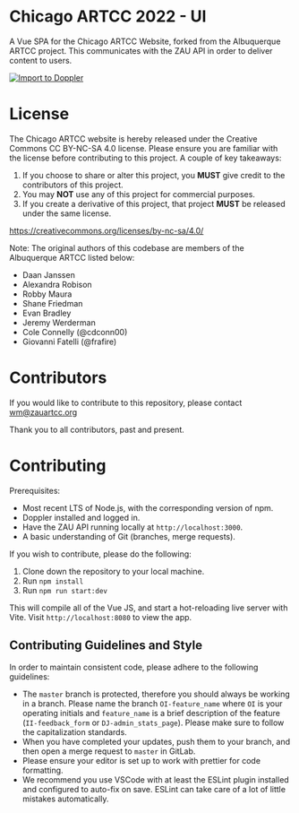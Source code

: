 # Chicago ARTCC 2022 - UI

A Vue SPA for the Chicago ARTCC Website, forked from the Albuquerque ARTCC project. This communicates with the ZAU API in order to deliver content to users.

[![Import to Doppler](https://raw.githubusercontent.com/DopplerUniversity/app-config-templates/main/doppler-button.svg)](https://dashboard.doppler.com/workplace/template/import?template=https%3A%2F%2Fgithub.com%2Fvzauartcc%2Fui%2Fblob%2Fmain%2Fdoppler-template.yaml)

# License

The Chicago ARTCC website is hereby released under the Creative Commons CC BY-NC-SA 4.0 license. Please ensure you are familiar with the license before contributing to this project. A couple of key takeaways:

1. If you choose to share or alter this project, you **MUST** give credit to the contributors of this project.
2. You may **NOT** use any of this project for commercial purposes.
3. If you create a derivative of this project, that project **MUST** be released under the same license.

https://creativecommons.org/licenses/by-nc-sa/4.0/

Note: The original authors of this codebase are members of the Albuquerque ARTCC listed below:

- Daan Janssen
- Alexandra Robison
- Robby Maura
- Shane Friedman
- Evan Bradley
- Jeremy Werderman
- Cole Connelly (@cdconn00)
- Giovanni Fatelli (@frafire)

# Contributors

If you would like to contribute to this repository, please contact wm@zauartcc.org

Thank you to all contributors, past and present.

# Contributing

Prerequisites:

- Most recent LTS of Node.js, with the corresponding version of npm.
- Doppler installed and logged in.
- Have the ZAU API running locally at `http://localhost:3000`.
- A basic understanding of Git (branches, merge requests).

If you wish to contribute, please do the following:

1. Clone down the repository to your local machine.
2. Run `npm install`
3. Run `npm run start:dev`

This will compile all of the Vue JS, and start a hot-reloading live server with Vite. Visit `http://localhost:8080` to view the app.

## Contributing Guidelines and Style

In order to maintain consistent code, please adhere to the following guidelines:

- The `master` branch is protected, therefore you should always be working in a branch. Please name the branch `OI-feature_name` where `OI` is your operating initials and `feature_name` is a brief description of the feature (`II-feedback_form` or `DJ-admin_stats_page`). Please make sure to follow the capitalization standards.
- When you have completed your updates, push them to your branch, and then open a merge request to `master` in GitLab.
- Please ensure your editor is set up to work with prettier for code formatting.
- We recommend you use VSCode with at least the ESLint plugin installed and configured to auto-fix on save. ESLint can take care of a lot of little mistakes automatically.
